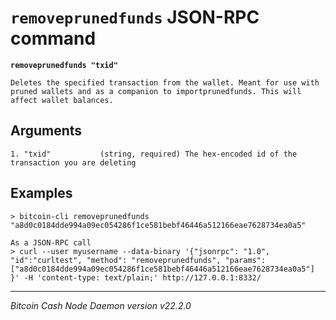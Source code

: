 `removeprunedfunds` JSON-RPC command
====================================

**`removeprunedfunds "txid"`**

```
Deletes the specified transaction from the wallet. Meant for use with pruned wallets and as a companion to importprunedfunds. This will affect wallet balances.
```

Arguments
---------

```
1. "txid"           (string, required) The hex-encoded id of the transaction you are deleting
```

Examples
--------

```
> bitcoin-cli removeprunedfunds "a8d0c0184dde994a09ec054286f1ce581bebf46446a512166eae7628734ea0a5"

As a JSON-RPC call
> curl --user myusername --data-binary '{"jsonrpc": "1.0", "id":"curltest", "method": "removeprunedfunds", "params": ["a8d0c0184dde994a09ec054286f1ce581bebf46446a512166eae7628734ea0a5"] }' -H 'content-type: text/plain;' http://127.0.0.1:8332/
```

***

*Bitcoin Cash Node Daemon version v22.2.0*
